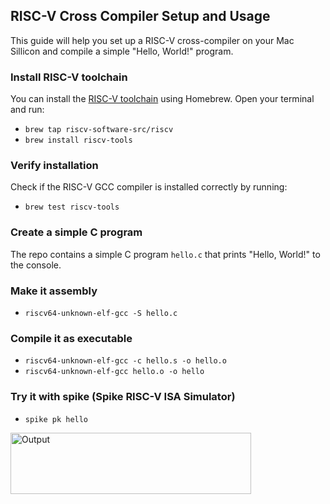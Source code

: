 ## RISC-V Cross Compiler Setup and Usage
This guide will help you set up a RISC-V cross-compiler on your Mac Sillicon and compile a simple "Hello, World!" program.

### Install RISC-V toolchain
You can install the [RISC-V toolchain](https://github.com/riscv-software-src/homebrew-riscv) using Homebrew. Open your terminal and run:
- `brew tap riscv-software-src/riscv`
- `brew install riscv-tools`

### Verify installation
Check if the RISC-V GCC compiler is installed correctly by running:
- `brew test riscv-tools`

### Create a simple C program
The repo contains a simple C program `hello.c` that prints "Hello, World!" to the console.

### Make it assembly
- `riscv64-unknown-elf-gcc -S hello.c`

### Compile it as executable
- `riscv64-unknown-elf-gcc -c hello.s -o hello.o`
- `riscv64-unknown-elf-gcc hello.o -o hello`

### Try it with spike (Spike RISC-V ISA Simulator)
- `spike pk hello`
<img width="385" height="98" alt="Output" src="https://github.com/user-attachments/assets/79dfe7d9-86f9-4919-ad40-edb78a41442c" />

